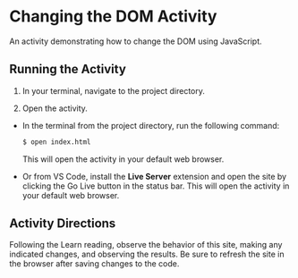 # Changing the DOM Activity

An activity demonstrating how to change the DOM using JavaScript.

## Running the Activity

1. In your terminal, navigate to the project directory.

2. Open the activity.

  - In the terminal from the project directory, run the following command:

    ```bash
    $ open index.html
    ```

    This will open the activity in your default web browser.

  - Or from VS Code, install the **Live Server** extension and open the site by clicking the Go Live button in the status bar. This will open the activity in your default web browser.

## Activity Directions

Following the Learn reading, observe the behavior of this site, making any indicated changes, and observing the results. Be sure to refresh the site in the browser after saving changes to the code.